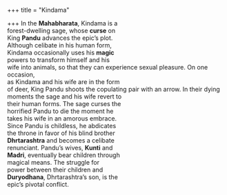 +++
title = "Kindama"

+++
In the **Mahabharata**, Kindama is a  
forest-dwelling sage, whose **curse** on  
King **Pandu** advances the epic’s plot.  
Although celibate in his human form,  
Kindama occasionally uses his **magic**  
powers to transform himself and his  
wife into animals, so that they can experience sexual pleasure. On one occasion,  
as Kindama and his wife are in the form  
of deer, King Pandu shoots the copulating pair with an arrow. In their dying  
moments the sage and his wife revert to  
their human forms. The sage curses the  
horrified Pandu to die the moment he  
takes his wife in an amorous embrace.  
Since Pandu is childless, he abdicates  
the throne in favor of his blind brother  
**Dhrtarashtra** and becomes a celibate  
renunciant. Pandu’s wives, **Kunti** and  
**Madri**, eventually bear children through  
magical means. The struggle for  
power between their children and  
**Duryodhana**, Dhrtarashtra’s son, is the  
epic’s pivotal conflict.